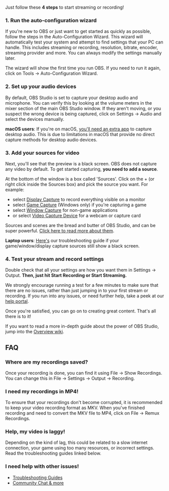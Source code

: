 Just follow these **4 steps** to start streaming or recording!

### 1. Run the auto-configuration wizard

If you're new to OBS or just want to get started as quickly as possible, follow the steps in the Auto-Configuration Wizard. This wizard will automatically test your system and attempt to find settings that your PC can handle. This includes streaming or recording, resolution, bitrate, encoder, streaming provider and more. You can always modify the settings manually later.

The wizard will show the first time you run OBS. If you need to run it again, click on Tools -> Auto-Configuration Wizard.

### 2. Set up your audio devices

By default, OBS Studio is set to capture your desktop audio and microphone. You can verify this by looking at the volume meters in the mixer section of the main OBS Studio window. If they aren't moving, or you suspect the wrong device is being captured, click on Settings -> Audio and select the devices manually.

**macOS users**: If you're on macOS, [you'll need an extra app](https://obsproject.com/forum/resources/mac-desktop-audio-using-blackhole.1191/) to capture desktop audio. This is due to limitations in macOS that provide no direct capture methods for desktop audio devices.

### 3. Add your sources for video

Next, you'll see that the preview is a black screen. OBS does not capture any video by default. To get started capturing, **you need to add a source**.

At the bottom of the window is a box called 'Sources'. Click on the + (or right click inside the Sources box) and pick the source you want. For example:
- select [Display Capture](https://obsproject.com/wiki/Sources-Guide#display-capture) to record everything visible on a monitor
- select [Game Capture](https://obsproject.com/wiki/Sources-Guide#game-capture) (Windows only) if you're capturing a game
- select [Window Capture](https://obsproject.com/wiki/Sources-Guide#window-capture) for non-game applications
- or select [Video Capture Device](https://obsproject.com/wiki/Sources-Guide#video-capture-device) for a webcam or capture card

Sources and scenes are the bread and butter of OBS Studio, and can be super powerful. [Click here to read more about them](https://obsproject.com/wiki/OBS-Studio-Overview#scenes-and-sources). 

**Laptop users**: [Here's](Laptop-Troubleshooting) our troubleshooting guide if your game/window/display capture sources still show a black screen.

### 4. Test your stream and record settings

Double check that all your settings are how you want them in Settings -> Output. **Then, just hit Start Recording or Start Streaming.**

We strongly encourage running a test for a few minutes to make sure that there are no issues, rather than just jumping in to your first stream or recording. If you run into any issues, or need further help, take a peek at our [help portal](https://obsproject.com/help).

Once you're satisfied, you can go on to creating great content. That's all there is to it!

If you want to read a more in-depth guide about the power of OBS Studio, jump into the [Overview wiki](OBS-Studio-Overview).

## FAQ

### Where are my recordings saved?

Once your recording is done, you can find it using File -> Show Recordings. You can change this in File -> Settings -> Output -> Recording.

### I need my recordings in MP4!

To ensure that your recordings don't become corrupted, it is recommended to keep your video recording format as MKV. When you've finished recording and need to convert the MKV file to MP4, click on File -> Remux Recordings.

### Help, my video is laggy!

Depending on the kind of lag, this could be related to a slow internet connection, your game using too many resources, or incorrect settings. Read the troubleshooting guides linked below.

### I need help with other issues!

- [Troubleshooting Guides](Troubleshooting-Guides)
- [Community Chat & more](http://obsproject.com/help)